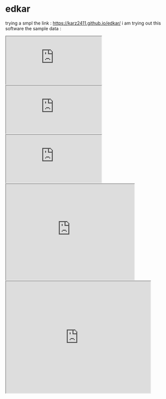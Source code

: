 # edkar
trying a smpl
the link : https://karz2411.github.io/edkar/ 
i am trying out this software
the sample data : 
<iframe src="https://docs.google.com/spreadsheets/d/1pgrWWllX8rPURjh67SpfA5IPorHG2E2m5-eFU8TLGGs/pubhtml?widget=true&amp;headers=false"></iframe>
<iframe src="https://docs.google.com/spreadsheets/d/1AZWpcl-_p-9bj5dvqbAIWNmkclxeIjt2pjHNeoqSIOo/pubhtml?widget=true&amp;headers=false"></iframe>
<iframe src="https://docs.google.com/spreadsheets/d/1QRJyOdjzVpE_7JYJ1rzAnNOPYMcFpWJ-gjwg01fa0gg/pubhtml?widget=true&amp;headers=false"></iframe>
<iframe src="https://karz2411.github.io/karz-scatter/"width="80%" height="300"> </iframe>
<iframe src="https://karz2411.github.io/karzleafmap/" width="90%" height="350"></iframe>
